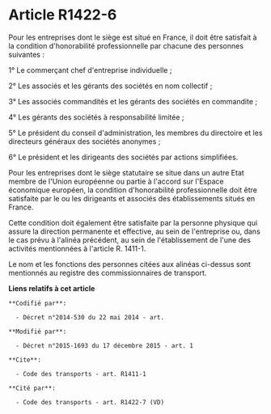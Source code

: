 # Article R1422-6

Pour les entreprises dont le siège est situé en France, il doit être satisfait à la condition d'honorabilité professionnelle
par chacune des personnes suivantes : 

1° Le commerçant chef d'entreprise individuelle ; 

2° Les associés et les gérants des sociétés en nom collectif ; 

3° Les associés commandités et les gérants des sociétés en commandite ; 

4° Les gérants des sociétés à responsabilité limitée ; 

5° Le président du conseil d'administration, les membres du directoire et les directeurs généraux des sociétés anonymes ; 

6° Le président et les dirigeants des sociétés par actions simplifiées. 

Pour les entreprises dont le siège statutaire se situe dans un autre Etat membre de l'Union européenne ou partie à l'accord
sur l'Espace économique européen, la condition d'honorabilité professionnelle doit être satisfaite par le ou les dirigeants
et associés des établissements situés en France. 

Cette condition doit également être satisfaite par la personne physique qui assure la direction permanente et effective, au
sein de l'entreprise ou, dans le cas prévu à l'alinéa précédent, au sein de l'établissement de l'une des activités
mentionnées à l'article R. 1411-1. 

Le nom et les fonctions des personnes citées aux alinéas ci-dessus sont mentionnés au registre des commissionnaires de
transport.

**Liens relatifs à cet article**

	**Codifié par**:

	  - Décret n°2014-530 du 22 mai 2014 - art.

	**Modifié par**:

	  - Décret n°2015-1693 du 17 décembre 2015 - art. 1

	**Cite**:

	  - Code des transports - art. R1411-1

	**Cité par**:

	  - Code des transports - art. R1422-7 (VD)
